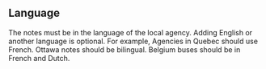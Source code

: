 ## Language

The notes must be in the language of the local agency. Adding English or another language is optional. For example, Agencies in Quebec should use French.
Ottawa notes should be bilingual. Belgium buses should be in French and Dutch.